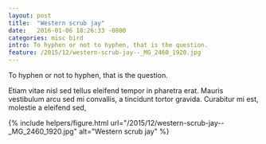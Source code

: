 ```yaml
---
layout: post
title:  "Western scrub jay"
date:   2016-01-06 18:26:33 -0800
categories: misc bird
intro: To hyphen or not to hyphen, that is the question.
feature: /2015/12/western-scrub-jay--_MG_2460_1920.jpg
---
```

To hyphen or not to hyphen, that is the question.

Etiam vitae nisl sed tellus eleifend tempor in pharetra erat. Mauris vestibulum arcu sed mi convallis, a tincidunt tortor gravida. Curabitur mi est, molestie a eleifend sed,

{% include helpers/figure.html url="/2015/12/western-scrub-jay--_MG_2460_1920.jpg" alt="Western scrub jay" %}